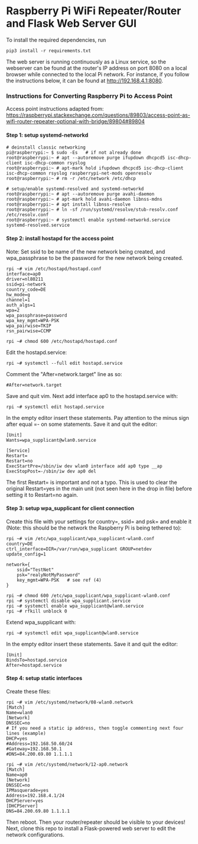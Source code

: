 # Raspberry Pi WiFi Repeater/Router and Flask Web Server GUI

To install the required dependencies, run
```
pip3 install -r requirements.txt
```
The web server is running continuously as a Linux service, so the webserver can be found at the router's IP address on port 8080 on a local browser while connected to the local Pi network. For instance, if you follow the instructions below, it can be found at http://192.168.4.1:8080.

### Instructions for Converting Raspberry Pi to Access Point
Access point instructions adapted from:  
 https://raspberrypi.stackexchange.com/questions/89803/access-point-as-wifi-router-repeater-optional-with-bridge/89804#89804

#### Step 1: setup systemd-networkd
```
# deinstall classic networking
pi@raspberrypi:~ $ sudo -Es   # if not already done
root@raspberrypi:~ # apt --autoremove purge ifupdown dhcpcd5 isc-dhcp-client isc-dhcp-common rsyslog
root@raspberrypi:~ # apt-mark hold ifupdown dhcpcd5 isc-dhcp-client isc-dhcp-common rsyslog raspberrypi-net-mods openresolv
root@raspberrypi:~ # rm -r /etc/network /etc/dhcp

# setup/enable systemd-resolved and systemd-networkd
root@raspberrypi:~ # apt --autoremove purge avahi-daemon
root@raspberrypi:~ # apt-mark hold avahi-daemon libnss-mdns
root@raspberrypi:~ # apt install libnss-resolve
root@raspberrypi:~ # ln -sf /run/systemd/resolve/stub-resolv.conf /etc/resolv.conf
root@raspberrypi:~ # systemctl enable systemd-networkd.service systemd-resolved.service
```
#### Step 2: install hostapd for the access point
Note: Set ssid to be name of the new network being created, and wpa_passphrase to be the password for the new network being created.
```
rpi ~# vim /etc/hostapd/hostapd.conf
interface=ap0
driver=nl80211
ssid=pi-network
country_code=DE
hw_mode=g
channel=1
auth_algs=1
wpa=2
wpa_passphrase=password
wpa_key_mgmt=WPA-PSK
wpa_pairwise=TKIP
rsn_pairwise=CCMP

rpi ~# chmod 600 /etc/hostapd/hostapd.conf
```
Edit the hostapd.service:
```
rpi ~# systemctl --full edit hostapd.service
```
Comment the "After=network.target" line as so:
```
#After=network.target
```
Save and quit vim. Next add interface ap0 to the hostapd.service with:
```
rpi ~# systemctl edit hostapd.service
```
In the empty editor insert these statements. Pay attention to the minus sign after equal =- on some statements. Save it and quit the editor:
```
[Unit]
Wants=wpa_supplicant@wlan0.service

[Service]
Restart=
Restart=no
ExecStartPre=/sbin/iw dev wlan0 interface add ap0 type __ap
ExecStopPost=-/sbin/iw dev ap0 del
```
The first Restart= is important and not a typo. This is used to clear the original Restart=yes in the main unit (not seen here in the drop in file) before setting it to Restart=no again.

#### Step 3: setup wpa_supplicant for client connection
Create this file with your settings for country=, ssid= and psk= and enable it (Note: this should be the network the Raspberry Pi is being tethered to):
```
rpi ~# vim /etc/wpa_supplicant/wpa_supplicant-wlan0.conf 
country=DE
ctrl_interface=DIR=/var/run/wpa_supplicant GROUP=netdev
update_config=1

network={
    ssid="TestNet"
    psk="realyNotMyPassword"
    key_mgmt=WPA-PSK   # see ref (4)
}

rpi ~# chmod 600 /etc/wpa_supplicant/wpa_supplicant-wlan0.conf
rpi ~# systemctl disable wpa_supplicant.service
rpi ~# systemctl enable wpa_supplicant@wlan0.service
rpi ~# rfkill unblock 0
```
Extend wpa_supplicant with:
```
rpi ~# systemctl edit wpa_supplicant@wlan0.service
```
In the empty editor insert these statements. Save it and quit the editor:
```
[Unit]
BindsTo=hostapd.service
After=hostapd.service
```
#### Step 4: setup static interfaces
Create these files:
```
rpi ~# vim /etc/systemd/network/08-wlan0.network 
[Match]
Name=wlan0
[Network]
DNSSEC=no
# If you need a static ip address, then toggle commenting next four lines (example)
DHCP=yes
#Address=192.168.50.60/24
#Gateway=192.168.50.1
#DNS=84.200.69.80 1.1.1.1
```
```
rpi ~# vim /etc/systemd/network/12-ap0.network 
[Match]
Name=ap0
[Network]
DNSSEC=no
IPMasquerade=yes
Address=192.168.4.1/24
DHCPServer=yes
[DHCPServer]
DNS=84.200.69.80 1.1.1.1
```
Then reboot. Then your router/repeater should be visible to your devices!  
Next, clone this repo to install a Flask-powered web server to edit the network configurations.


